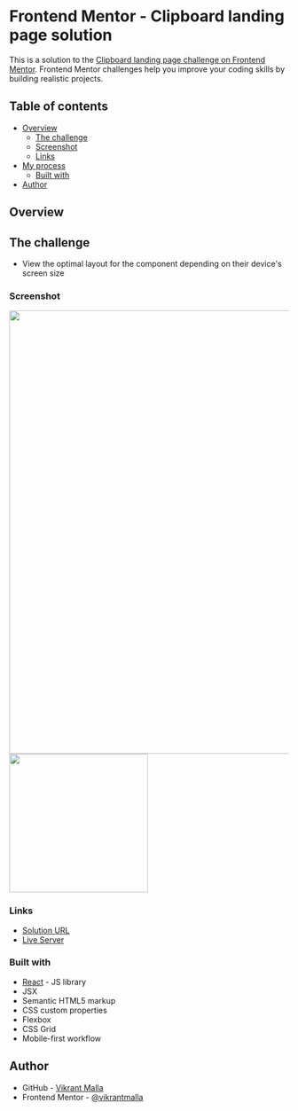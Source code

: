 # Frontend Mentor - Clipboard landing page solution

This is a solution to the [Clipboard landing page challenge on Frontend Mentor](https://www.frontendmentor.io/challenges/clipboard-landing-page-5cc9bccd6c4c91111378ecb9). Frontend Mentor challenges help you improve your coding skills by building realistic projects.  

## Table of contents

- [Overview](#overview)
  - [The challenge](#the-challenge)
  - [Screenshot](#screenshot)
  - [Links](#links)
- [My process](#my-process)
  - [Built with](#built-with)
- [Author](#author)

## Overview

## The challenge

- View the optimal layout for the component depending on their device's screen size

### Screenshot

<img src="https://github.com/vikrantmalla/Cipboard-landing-page/blob/main/src/assets/design/Screeshot1.png"  width="800"/>
<img src="https://github.com/vikrantmalla/Cipboard-landing-page/blob/main/src/assets/design/Screenshot2.png"  width="250"/>

### Links

- [Solution URL](https://github.com/vikrantmalla/Cipboard-landing-page.git)
- [Live Server](https://cipboard-landing-page-hazel.vercel.app/)

### Built with

- [React](https://reactjs.org/) - JS library
- JSX
- Semantic HTML5 markup
- CSS custom properties
- Flexbox
- CSS Grid
- Mobile-first workflow


## Author

- GitHub - [Vikrant Malla](https://github.com/vikrantmalla)
- Frontend Mentor - [@vikrantmalla](https://www.frontendmentor.io/profile/vikrantmalla)
